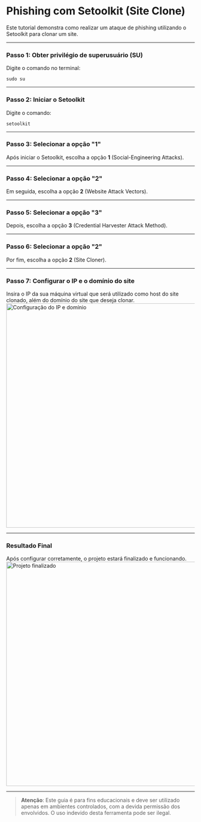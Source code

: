 # Phishing com Setoolkit (Site Clone)

Este tutorial demonstra como realizar um ataque de phishing utilizando o Setoolkit para clonar um site. 

---

### Passo 1: Obter privilégio de superusuário (SU)
Digite o comando no terminal:
```
sudo su
```

---

### Passo 2: Iniciar o Setoolkit
Digite o comando:
```
setoolkit
```

---

### Passo 3: Selecionar a opção "1"
Após iniciar o Setoolkit, escolha a opção **1** (Social-Engineering Attacks).

---

### Passo 4: Selecionar a opção "2"
Em seguida, escolha a opção **2** (Website Attack Vectors).

---

### Passo 5: Selecionar a opção "3"
Depois, escolha a opção **3** (Credential Harvester Attack Method).

---

### Passo 6: Selecionar a opção "2"
Por fim, escolha a opção **2** (Site Cloner).

---

### Passo 7: Configurar o IP e o domínio do site
Insira o IP da sua máquina virtual que será utilizado como host do site clonado, além do domínio do site que deseja clonar.
<img src="https://github.com/user-attachments/assets/e0a560b7-0ded-4e7a-9c15-0a86199620fb" alt="Configuração do IP e domínio" width="600">

---

### Resultado Final
Após configurar corretamente, o projeto estará finalizado e funcionando.
<img src="https://github.com/user-attachments/assets/2c2368ca-33b2-4b36-b18c-3a18fbc3b8a5" alt="Projeto finalizado" width="600">

---

> **Atenção**: Este guia é para fins educacionais e deve ser utilizado apenas em ambientes controlados, com a devida permissão dos envolvidos. O uso indevido desta ferramenta pode ser ilegal.

